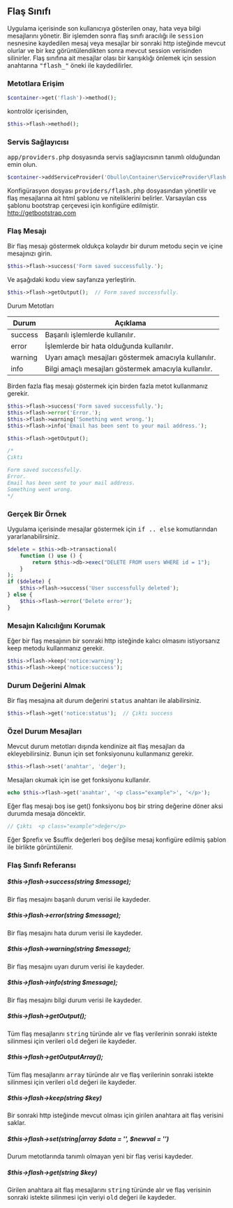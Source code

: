 
## Flaş Sınıfı

Uygulama içerisinde son kullanıcıya gösterilen onay, hata veya bilgi mesajlarını yönetir. Bir işlemden sonra flaş sınıfı aracılığı ile <kbd>session</kbd> nesnesine kaydedilen mesaj veya mesajlar bir sonraki http isteğinde mevcut olurlar ve bir kez görüntülendikten sonra mevcut session verisinden silinirler. Flaş sınıfına ait mesajlar olası bir karışıklığı önlemek için session anahtarına <kbd>"flash_"</kbd> öneki ile kaydedilirler.

### Metotlara Erişim

```php
$container->get('flash')->method();
```

kontrolör içerisinden,

```php
$this->flash->method();
```

### Servis Sağlayıcısı

<kbd>app/providers.php</kbd> dosyasında servis sağlayıcısının tanımlı olduğundan emin olun.

```php
$container->addServiceProvider('Obullo\Container\ServiceProvider\Flash');
```

Konfigürasyon dosyası <kbd>providers/flash.php</kbd> dosyasından yönetilir ve flaş mesajlarına ait html şablonu ve niteliklerini belirler. Varsayılan css şablonu bootstrap çerçevesi için konfigüre edilmiştir. <a href="http://getbootstrap.com" target="_blank">http://getbootstrap.com</a>

### Flaş Mesajı

Bir flaş mesajı göstermek oldukça kolaydır bir durum metodu seçin ve içine mesajınızı girin.

```php
$this->flash->success('Form saved successfully.');
```

Ve aşağıdaki kodu view sayfanıza yerleştirin.


```php
$this->flash->getOutput();  // Form saved successfully.
```

Durum Metotları

<table>
    <thead>
        <tr>
            <th>Durum</th>
            <th>Açıklama</th>
        </tr>
    </thead>
    <tbody>
        <tr>
            <td>success</td>
            <td>Başarılı işlemlerde kullanılır.</td>
        </tr>
        <tr>
            <td>error</td>
            <td>İşlemlerde bir hata olduğunda kullanılır.</td>
        </tr>
        <tr>
            <td>warning</td>
            <td>Uyarı amaçlı mesajları göstermek amacıyla kullanılır.</td>
        </tr>
        <tr>
            <td>info</td>
            <td>Bilgi amaçlı mesajları göstermek amacıyla kullanılır.</td>
        </tr>
    </tbody>
</table>

Birden fazla flaş mesajı göstermek için birden fazla metot kullanmanız gerekir.

```php
$this->flash->success('Form saved successfully.');
$this->flash->error('Error.');
$this->flash->warning('Something went wrong.');
$this->flash->info('Email has been sent to your mail address.');

$this->flash->getOutput();
```

```php
/*
Çıktı

Form saved successfully.
Error.
Email has been sent to your mail address.
Something went wrong.
*/
```

### Gerçek Bir Örnek

Uygulama içerisinde mesajlar göstermek için <kbd>if .. else</kbd> komutlarından yararlanabilirsiniz.

```php
$delete = $this->db->transactional(
    function () use () {
    	return $this->db->exec("DELETE FROM users WHERE id = 1");
    }
);
if ($delete) {
	$this->flash->success('User successfully deleted');
} else {
	$this->flash->error('Delete error');
}
```

### Mesajın Kalıcılığını Korumak

Eğer bir flaş mesajının bir sonraki http isteğinde kalıcı olmasını istiyorsanız keep metodu kullanmanız gerekir.

```php
$this->flash->keep('notice:warning');
$this->flash->keep('notice:success');
```

### Durum Değerini Almak

Bir flaş mesajına ait durum değerini <kbd>status</kbd> anahtarı ile alabilirsiniz.

```php
$this->flash->get('notice:status');  // Çıktı success
```

### Özel Durum Mesajları

Mevcut durum metotları dışında kendinize ait flaş mesajları da ekleyebilirsiniz. Bunun için set fonksiyonunu kullanmanız gerekir.

```php
$this->flash->set('anahtar', 'değer');
```

Mesajları okumak için ise get fonksiyonu kullanılır.

```php
echo $this->flash->get('anahtar', '<p class="example">', '</p>');
```

Eğer flaş mesajı boş ise get() fonksiyonu boş bir string değerine döner aksi durumda mesaja döncektir. 

```php
// Çıktı  <p class="example">değer</p>
```

Eğer $prefix ve $suffix değerleri boş değilse mesaj konfigüre edilmiş şablon ile birlikte görüntülenir.

### Flaş Sınıfı Referansı

##### $this->flash->success(string $message);

Bir flaş mesajını başarılı durum verisi ile kaydeder.

##### $this->flash->error(string $message);

Bir flaş mesajını hata durum verisi ile kaydeder.

##### $this->flash->warning(string $message);

Bir flaş mesajını uyarı durum verisi ile kaydeder.

##### $this->flash->info(string $message);

Bir flaş mesajını bilgi durum verisi ile kaydeder.

##### $this->flash->getOutput();

Tüm flaş mesajlarını <kbd>string</kbd> türünde alır ve flaş verilerinin sonraki istekte silinmesi için verileri <kbd>old</kbd> değeri ile kaydeder.

##### $this->flash->getOutputArray();

Tüm flaş mesajlarını <kbd>array</kbd> türünde alır ve flaş verilerinin sonraki istekte silinmesi için verileri <kbd>old</kbd> değeri ile kaydeder.

##### $this->flash->keep(string $key)

Bir sonraki http isteğinde mevcut olması için girilen anahtara ait flaş verisini saklar.

##### $this->flash->set(string|array $data = '', $newval = '')

Durum metotlarında tanımlı olmayan yeni bir flaş verisi kaydeder.

##### $this->flash->get(string $key)

Girilen anahtara ait flaş mesajlarını <kbd>string</kbd> türünde alır ve flaş verisinin sonraki istekte silinmesi için veriyi <kbd>old</kbd> değeri ile kaydeder.